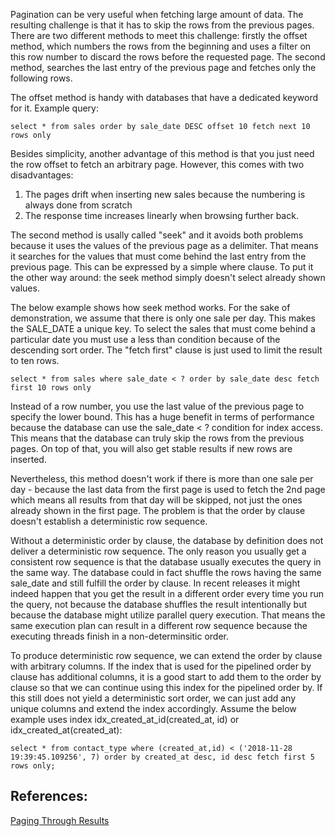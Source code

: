 Pagination can be very useful when fetching large amount of data. The resulting challenge is that it has to skip the rows from the previous pages. There are two different methods to meet this challenge: firstly the offset method, which numbers the rows from the beginning and uses a filter on this row number to discard the rows before the requested page. The second method, searches the last entry of the previous page and fetches only the following rows.

The offset method is handy with databases that have a dedicated keyword for it. Example query:
```
select * from sales order by sale_date DESC offset 10 fetch next 10 rows only
```

Besides simplicity, another advantage of this method is that you just need the row offset to fetch an arbitrary page. However, this comes with two disadvantages:
1. The pages drift when inserting new sales because the numbering is always done from scratch
2. The response time increases linearly when browsing further back.

The second method is usally called "seek" and it avoids both problems because it uses the values of the previous page as a delimiter. That means it searches for the values that must come behind the last entry from the previous page. This can be expressed by a simple where clause. To put it the other way around: the seek method simply doesn't select already shown values.

The below example shows how seek method works. For the sake of demonstration, we assume that there is only one sale per day. This makes the SALE_DATE a unique key. To select the sales that must come behind a particular date you must use a less than condition because of the descending sort order. The "fetch first" clause is just used to limit the result to ten rows.
```
select * from sales where sale_date < ? order by sale_date desc fetch first 10 rows only
```

Instead of a row number, you use the last value of the previous page to specify the lower bound. This has a huge benefit in terms of performance because the database can use the sale_date < ? condition for index access. This means that the database can truly skip the rows from the previous pages. On top of that, you will also get stable results if new rows are inserted.

Nevertheless, this method doesn't work if there is more than one sale per day - because the last data from the first page is used to fetch the 2nd page which means all results from that day will be skipped, not just the ones already shown in the first page. The problem is that the order by clause doesn't establish a deterministic row sequence.

Without a deterministic order by clause, the database by definition does not deliver a deterministic row sequence. The only reason you usually get a consistent row sequence is that the database usually executes the query in the same way. The database could in fact shuffle the rows having the same sale_date and still fulfill the order by clause. In recent releases it might indeed happen that you get the result in a different order every time you run the query, not because the database shuffles the result intentionally but because the database might utilize parallel query execution. That means the same execution plan can result in a different row sequence because the executing threads finish in a non-determinsitic order.

To produce deterministic row sequence, we can extend the order by clause with arbitrary columns. If the index that is used for the pipelined order by clause has additional columns, it is a good start to add them to the order by clause so that we can continue using this index for the pipelined order by. If this still does not yield a deterministic sort order, we can just add any unique columns and extend the index accordingly. Assume the below example uses index idx_created_at_id(created_at, id) or idx_created_at(created_at):
```
select * from contact_type where (created_at,id) < ('2018-11-28 19:39:45.109256', 7) order by created_at desc, id desc fetch first 5 rows only;
```

## References:

[Paging Through Results](https://use-the-index-luke.com/sql/partial-results/fetch-next-page)
